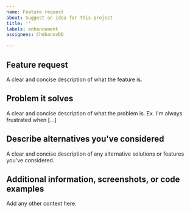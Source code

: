 ```yaml
---
name: Feature request
about: Suggest an idea for this project
title: ''
labels: enhancement
assignees: ChebanovDD

---
```


## Feature request

A clear and concise description of what the feature is.

## Problem it solves

A clear and concise description of what the problem is. Ex. I'm always frustrated when [...]

## Describe alternatives you've considered

A clear and concise description of any alternative solutions or features you've considered.

## Additional information, screenshots, or code examples

Add any other context here.